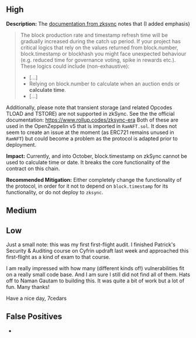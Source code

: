 ## High


**Description:** The [documentation from zksync](https://github.com/zkSync-Community-Hub/zksync-developers/discussions/87) notes that (I added emphasis)
> The block production rate and timestamp refresh time will be gradually increased during the catch up period.
> If your project has critical logics that rely on the values returned from block.number, block.timestamp or blockhash you might face unexpected behaviour (e.g. reduced time for governance voting, spike in rewards etc.). These logics could include (non-exhaustive):
> - [...]
> - Relying on block.number to calculate when an auction ends or **calculate time**.
> - [...]
>  

Additionally, please note that transient storage (and related Opcodes TLOAD and TSTORE) are not supported in zkSync. See the the official documentation: https://www.rollup.codes/zksync-era  Both of these are used in the OpenZeppelin v5 that is imported in `RamNFT.sol`. It does not seem to create an issue at the moment (as ERC721 remains unused in `RamNFT`) but could become a problem as the protocol is adapted prior to deployment.

**Impact:** Currently, and into October, block.timestamp on zkSync cannot be used to calculate time or date. It breaks the core functionality of the contract on this chain.

**Recommended Mitigation:** Either completely change the functionality of the protocol, in order for it not to depend on `block.timestamp` for its functionality, or do not deploy to `zksync`. 

## Medium

## Low 


Just a small note: this was my first first-flight audit. I finished Patrick's Security & Auditing course on Cyfrin updraft last week and approached this first-flight as a kind of exam to that course. 

I am really impressed with how many (different kinds of!) vulnerabilities fit on a really small code base. And I am sure I still did not find all of them. Hats off to Naman Gautam to building this. It was quite a bit of work but a lot of fun. Many thanks!

Have a nice day, 7cedars

## False Positives 

- 
